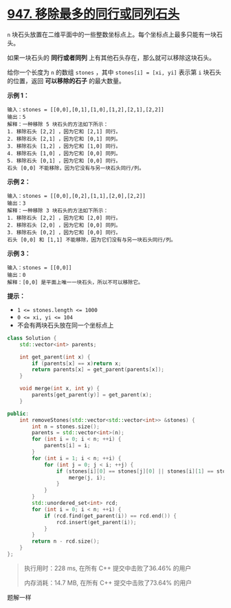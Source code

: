 # [947. 移除最多的同行或同列石头](https://leetcode-cn.com/problems/most-stones-removed-with-same-row-or-column/)

`n` 块石头放置在二维平面中的一些整数坐标点上。每个坐标点上最多只能有一块石头。

如果一块石头的 **同行或者同列** 上有其他石头存在，那么就可以移除这块石头。

给你一个长度为 `n` 的数组 `stones` ，其中 `stones[i] = [xi, yi]` 表示第 `i` 块石头的位置，返回 **可以移除的石子** 的最大数量。

 

**示例 1：**

```
输入：stones = [[0,0],[0,1],[1,0],[1,2],[2,1],[2,2]]
输出：5
解释：一种移除 5 块石头的方法如下所示：
1. 移除石头 [2,2] ，因为它和 [2,1] 同行。
2. 移除石头 [2,1] ，因为它和 [0,1] 同列。
3. 移除石头 [1,2] ，因为它和 [1,0] 同行。
4. 移除石头 [1,0] ，因为它和 [0,0] 同列。
5. 移除石头 [0,1] ，因为它和 [0,0] 同行。
石头 [0,0] 不能移除，因为它没有与另一块石头同行/列。
```

**示例 2：**

```
输入：stones = [[0,0],[0,2],[1,1],[2,0],[2,2]]
输出：3
解释：一种移除 3 块石头的方法如下所示：
1. 移除石头 [2,2] ，因为它和 [2,0] 同行。
2. 移除石头 [2,0] ，因为它和 [0,0] 同列。
3. 移除石头 [0,2] ，因为它和 [0,0] 同行。
石头 [0,0] 和 [1,1] 不能移除，因为它们没有与另一块石头同行/列。
```

**示例 3：**

```
输入：stones = [[0,0]]
输出：0
解释：[0,0] 是平面上唯一一块石头，所以不可以移除它。
```

 

**提示：**

- `1 <= stones.length <= 1000`
- `0 <= xi, yi <= 104`
- 不会有两块石头放在同一个坐标点上

```c++
class Solution {
    std::vector<int> parents;

    int get_parent(int x) {
        if (parents[x] == x)return x;
        return parents[x] = get_parent(parents[x]);
    }

    void merge(int x, int y) {
        parents[get_parent(y)] = get_parent(x);
    }

public:
    int removeStones(std::vector<std::vector<int>> &stones) {
        int n = stones.size();
        parents = std::vector<int>(n);
        for (int i = 0; i < n; ++i) {
            parents[i] = i;
        }
        for (int i = 1; i < n; ++i) {
            for (int j = 0; j < i; ++j) {
                if (stones[i][0] == stones[j][0] || stones[i][1] == stones[j][1]) {
                    merge(j, i);
                }
            }
        }
        std::unordered_set<int> rcd;
        for (int i = 0; i < n; ++i) {
            if (rcd.find(get_parent(i)) == rcd.end()) {
                rcd.insert(get_parent(i));
            }
        }
        return n - rcd.size();
    }
};
```

> 执行用时：228 ms, 在所有 C++ 提交中击败了36.46% 的用户
>
> 内存消耗：14.7 MB, 在所有 C++ 提交中击败了73.64% 的用户

题解一样


